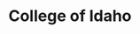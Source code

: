 ---
title: College of Idaho
description: The College of Idaho needed an image overhaul, an interactive curriculum builder, and a more open Drupal 8 implementation. 
weight: 2
cover:
    src: coi_campus.jpg
    alt: The campus of the College of Idaho on a cloudy day
    caption: The College of Idaho not only wanted a new design, they wanted more control afterwards. Photo by John Williams.
---